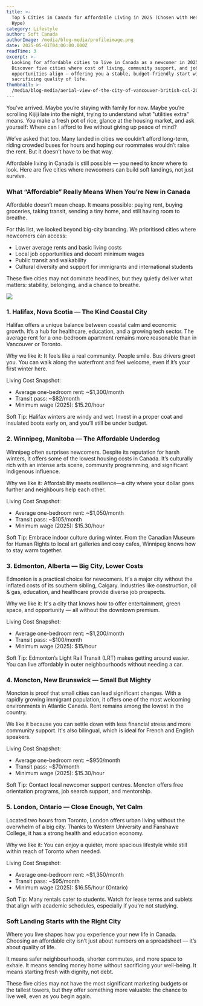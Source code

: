 ```yaml
---
title: >-
  Top 5 Cities in Canada for Affordable Living in 2025 (Chosen with Heart, Not
  Hype)
category: Lifestyle
author: Soft Canada
authorImage: /media/blog-media/profileimage.png
date: 2025-05-01T04:00:00.000Z
readTime: 3
excerpt: >-
  Looking for affordable cities to live in Canada as a newcomer in 2025?
  Discover five cities where cost of living, community support, and job
  opportunities align — offering you a stable, budget-friendly start without
  sacrificing quality of life.
thumbnail: >-
  /media/blog-media/aerial-view-of-the-city-of-vancouver-british-col-2025-03-18-14-52-04-utc.jpg
---
```


You’ve arrived. Maybe you’re staying with family for now. Maybe you’re scrolling Kijiji late into the night, trying to understand what "utilities extra" means. You make a fresh pot of rice, glance at the housing market, and ask yourself: Where can I afford to live without giving up peace of mind?

We’ve asked that too. Many landed in cities we couldn’t afford long-term, riding crowded buses for hours and hoping our roommates wouldn’t raise the rent. But it doesn’t have to be that way.

Affordable living in Canada is still possible — you need to know where to look. Here are five cities where newcomers can build soft landings, not just survive.

### What “Affordable” Really Means When You’re New in Canada

Affordable doesn’t mean cheap. It means possible: paying rent, buying groceries, taking transit, sending a tiny home, and still having room to breathe.

For this list, we looked beyond big-city branding. We prioritised cities where newcomers can access:

* Lower average rents and basic living costs
* Local job opportunities and decent minimum wages
* Public transit and walkability
* Cultural diversity and support for immigrants and international students

These five cities may not dominate headlines, but they quietly deliver what matters: stability, belonging, and a chance to breathe.

![](/media/blog-media/aerial-view-of-the-city-of-vancouver-british-col-2025-03-18-14-52-04-utc.jpg)

### 1. Halifax, Nova Scotia — The Kind Coastal City

Halifax offers a unique balance between coastal calm and economic growth. It’s a hub for healthcare, education, and a growing tech sector. The average rent for a one-bedroom apartment remains more reasonable than in Vancouver or Toronto.

Why we like it: It feels like a real community. People smile. Bus drivers greet you. You can walk along the waterfront and feel welcome, even if it’s your first winter here.

Living Cost Snapshot:

* Average one-bedroom rent: \~$1,300/month
* Transit pass: \~$82/month
* Minimum wage (2025): $15.20/hour

Soft Tip: Halifax winters are windy and wet. Invest in a proper coat and insulated boots early on, and you’ll still be under budget.

### 2. Winnipeg, Manitoba — The Affordable Underdog

Winnipeg often surprises newcomers. Despite its reputation for harsh winters, it offers some of the lowest housing costs in Canada. It’s culturally rich with an intense arts scene, community programming, and significant Indigenous influence.

Why we like it: Affordability meets resilience—a city where your dollar goes further and neighbours help each other.

Living Cost Snapshot:

* Average one-bedroom rent: \~$1,050/month
* Transit pass: \~$105/month
* Minimum wage (2025): $15.30/hour

Soft Tip: Embrace indoor culture during winter. From the Canadian Museum for Human Rights to local art galleries and cosy cafes, Winnipeg knows how to stay warm together.

### 3. Edmonton, Alberta — Big City, Lower Costs

Edmonton is a practical choice for newcomers. It's a major city without the inflated costs of its southern sibling, Calgary. Industries like construction, oil & gas, education, and healthcare provide diverse job prospects.

Why we like it: It's a city that knows how to offer entertainment, green space, and opportunity — all without the downtown premium.

Living Cost Snapshot:

* Average one-bedroom rent: \~$1,200/month
* Transit pass: \~$100/month
* Minimum wage (2025): $15/hour

Soft Tip: Edmonton’s Light Rail Transit (LRT) makes getting around easier. You can live affordably in outer neighbourhoods without needing a car.

### 4. Moncton, New Brunswick — Small But Mighty

Moncton is proof that small cities can lead significant changes. With a rapidly growing immigrant population, it offers one of the most welcoming environments in Atlantic Canada. Rent remains among the lowest in the country.

We like it because you can settle down with less financial stress and more community support. It's also bilingual, which is ideal for French and English speakers.

Living Cost Snapshot:

* Average one-bedroom rent: \~$950/month
* Transit pass: \~$70/month
* Minimum wage (2025): $15.30/hour

Soft Tip: Contact local newcomer support centres. Moncton offers free orientation programs, job search support, and mentorship.

### 5. London, Ontario — Close Enough, Yet Calm

Located two hours from Toronto, London offers urban living without the overwhelm of a big city. Thanks to Western University and Fanshawe College, it has a strong health and education economy.

Why we like it: You can enjoy a quieter, more spacious lifestyle while still within reach of Toronto when needed.

Living Cost Snapshot:

* Average one-bedroom rent: \~$1,350/month
* Transit pass: \~$95/month
* Minimum wage (2025): $16.55/hour (Ontario)

Soft Tip: Many rentals cater to students. Watch for lease terms and sublets that align with academic schedules, especially if you're not studying.

### Soft Landing Starts with the Right City

Where you live shapes how you experience your new life in Canada. Choosing an affordable city isn’t just about numbers on a spreadsheet — it’s about quality of life.

It means safer neighbourhoods, shorter commutes, and more space to exhale. It means sending money home without sacrificing your well-being. It means starting fresh with dignity, not debt.

These five cities may not have the most significant marketing budgets or the tallest towers, but they offer something more valuable: the chance to live well, even as you begin again.
